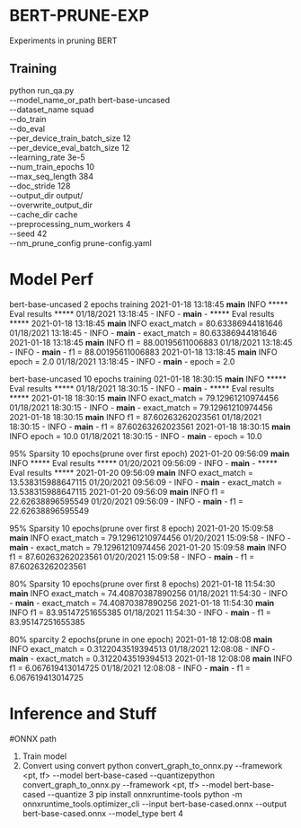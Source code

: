 # BERT-PRUNE-EXP
Experiments in pruning BERT

## Training
python run_qa.py  \
 --model_name_or_path bert-base-uncased \
 --dataset_name squad \
 --do_train \
 --do_eval \
 --per_device_train_batch_size 12 \
 --per_device_eval_batch_size 12 \
 --learning_rate 3e-5 \
 --num_train_epochs 10 \
 --max_seq_length 384 \
 --doc_stride 128 \
 --output_dir output/ \
 --overwrite_output_dir \
 --cache_dir cache \
 --preprocessing_num_workers 4 \
 --seed 42 \
 --nm_prune_config prune-config.yaml 

# Model Perf
bert-base-uncased 2 epochs training
2021-01-18 13:18:45 __main__     INFO     ***** Eval results *****
01/18/2021 13:18:45 - INFO - __main__ -   ***** Eval results *****
2021-01-18 13:18:45 __main__     INFO       exact_match = 80.63386944181646
01/18/2021 13:18:45 - INFO - __main__ -     exact_match = 80.63386944181646
2021-01-18 13:18:45 __main__     INFO       f1 = 88.00195611006883
01/18/2021 13:18:45 - INFO - __main__ -     f1 = 88.00195611006883
2021-01-18 13:18:45 __main__     INFO       epoch = 2.0
01/18/2021 13:18:45 - INFO - __main__ -     epoch = 2.0

bert-base-uncased 10 epochs training
021-01-18 18:30:15 __main__     INFO     ***** Eval results *****
01/18/2021 18:30:15 - INFO - __main__ -   ***** Eval results *****
2021-01-18 18:30:15 __main__     INFO       exact_match = 79.12961210974456
01/18/2021 18:30:15 - INFO - __main__ -     exact_match = 79.12961210974456
2021-01-18 18:30:15 __main__     INFO       f1 = 87.60263262023561
01/18/2021 18:30:15 - INFO - __main__ -     f1 = 87.60263262023561
2021-01-18 18:30:15 __main__     INFO       epoch = 10.0
01/18/2021 18:30:15 - INFO - __main__ -     epoch = 10.0

95% Sparsity 10 epochs(prune over first epoch)
2021-01-20 09:56:09 __main__     INFO     ***** Eval results *****
01/20/2021 09:56:09 - INFO - __main__ -   ***** Eval results *****
2021-01-20 09:56:09 __main__     INFO       exact_match = 13.538315988647115
01/20/2021 09:56:09 - INFO - __main__ -     exact_match = 13.538315988647115
2021-01-20 09:56:09 __main__     INFO       f1 = 22.62638896595549
01/20/2021 09:56:09 - INFO - __main__ -     f1 = 22.62638896595549

95% Sparsity 10 epochs(prune over first 8 epoch)
2021-01-20 15:09:58 __main__     INFO       exact_match = 79.12961210974456
01/20/2021 15:09:58 - INFO - __main__ -     exact_match = 79.12961210974456
2021-01-20 15:09:58 __main__     INFO       f1 = 87.60263262023561
01/20/2021 15:09:58 - INFO - __main__ -     f1 = 87.60263262023561


80% Sparsity 10 epochs(prune over first 8 epochs)
2021-01-18 11:54:30 __main__     INFO       exact_match = 74.40870387890256
01/18/2021 11:54:30 - INFO - __main__ -     exact_match = 74.40870387890256
2021-01-18 11:54:30 __main__     INFO       f1 = 83.95147251655385
01/18/2021 11:54:30 - INFO - __main__ -     f1 = 83.95147251655385

80% sparcity 2 epochs(prune in one epoch)
2021-01-18 12:08:08 __main__     INFO       exact_match = 0.3122043519394513
01/18/2021 12:08:08 - INFO - __main__ -     exact_match = 0.3122043519394513
2021-01-18 12:08:08 __main__     INFO       f1 = 6.067619413014725
01/18/2021 12:08:08 - INFO - __main__ -     f1 = 6.067619413014725


# Inference and Stuff
#ONNX path

1. Train model
2. Convert using convert
python convert_graph_to_onnx.py --framework <pt, tf> --model bert-base-cased --quantizepython convert_graph_to_onnx.py --framework <pt, tf> --model bert-base-cased --quantize
3 pip install onnxruntime-tools 
python -m onnxruntime_tools.optimizer_cli --input bert-base-cased.onnx --output bert-base-cased.onnx --model_type bert
4



